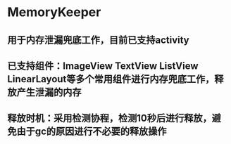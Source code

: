 # MemoryKeeper<br>
## 用于内存泄漏兜底工作，目前已支持activity <br>
## 已支持组件：ImageView TextView ListView LinearLayout等多个常用组件进行内存兜底工作，释放产生泄漏的内存 <br>
## 释放时机：采用检测协程，检测10秒后进行释放，避免由于gc的原因进行不必要的释放操作
